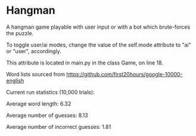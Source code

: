 # Hangman
A hangman game playable with user input or with a bot which brute-forces the puzzle.


To toggle user/ai modes, change the value of the self.mode attribute to "ai" or "user", accordingly.  

This attribute is located in main.py in the class Game, on line 18.


Word lists sourced from https://github.com/first20hours/google-10000-english



Current run statistics (10,000 trials):

Average word length: 6.32

Average number of guesses: 8.13

Average number of incorrect guesses: 1.81
